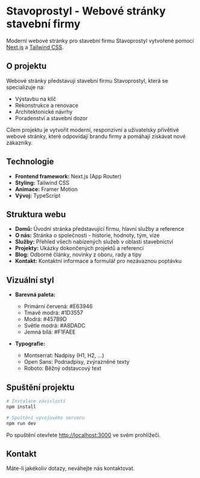# Stavoprostyl - Webové stránky stavební firmy

Moderní webové stránky pro stavební firmu Stavoprostyl vytvořené pomocí [Next.js](https://nextjs.org) a [Tailwind CSS](https://tailwindcss.com).

## O projektu

Webové stránky představují stavební firmu Stavoprostyl, která se specializuje na:

- Výstavbu na klíč
- Rekonstrukce a renovace
- Architektonické návrhy
- Poradenství a stavební dozor

Cílem projektu je vytvořit moderní, responzivní a uživatelsky přívětivé webové stránky, které odpovídají brandu firmy a pomáhají získávat nové zákazníky.

## Technologie

- **Frontend framework:** Next.js (App Router)
- **Styling:** Tailwind CSS
- **Animace:** Framer Motion
- **Vývoj:** TypeScript

## Struktura webu

- **Domů:** Úvodní stránka představující firmu, hlavní služby a reference
- **O nás:** Stránka o společnosti - historie, hodnoty, tým, vize
- **Služby:** Přehled všech nabízených služeb v oblasti stavebnictví
- **Projekty:** Ukázky dokončených projektů a referencí
- **Blog:** Odborné články, novinky z oboru, rady a tipy
- **Kontakt:** Kontaktní informace a formulář pro nezávaznou poptávku

## Vizuální styl

- **Barevná paleta:**
  - Primární červená: #E63946
  - Tmavě modrá: #1D3557
  - Modrá: #457B9D
  - Světle modrá: #A8DADC
  - Jemná bílá: #F1FAEE

- **Typografie:**
  - Montserrat: Nadpisy (H1, H2, ...)
  - Open Sans: Podnadpisy, zvýrazněné texty
  - Roboto: Běžný odstavcový text

## Spuštění projektu

```bash
# Instalace závislostí
npm install

# Spuštění vývojového serveru
npm run dev
```

Po spuštění otevřete [http://localhost:3000](http://localhost:3000) ve svém prohlížeči.

## Kontakt

Máte-li jakékoliv dotazy, neváhejte nás kontaktovat.
